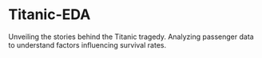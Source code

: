 # Titanic-EDA
Unveiling the stories behind the Titanic tragedy. Analyzing passenger data to understand factors influencing survival rates.
